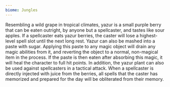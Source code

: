 ```yaml
---
biome: Jungles
---
```

Resembling a wild grape in tropical climates, yazur is a small purple berry that can be eaten outright, by anyone but a spellcaster, and tastes like sour apples. If a spellcaster eats yazur berries, the caster will lose a highest-level spell slot until the next long rest. Yazur can also be mashed into a paste with sugar. Applying this paste to any magic object will drain any magic abilities from it, and reverting the object to a normal, non-magical item in the process. If the paste is then eaten after absorbing this magic, it will heal the character to full hit points. In addition, the yazur plant can also be used against spellcasters in a tactical attack. When a spellcaster is directly injected with juice from the berries, all spells that the caster has memorized and prepared for the day will be obliterated from their memory. 


